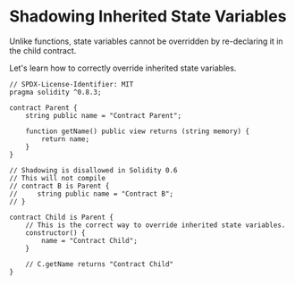 # Shadowing Inherited State Variables

Unlike functions, state variables cannot be overridden by re-declaring it in the child contract.

Let's learn how to correctly override inherited state variables.

```
// SPDX-License-Identifier: MIT
pragma solidity ^0.8.3;

contract Parent {
    string public name = "Contract Parent";

    function getName() public view returns (string memory) {
        return name;
    }
}

// Shadowing is disallowed in Solidity 0.6
// This will not compile
// contract B is Parent {
//     string public name = "Contract B";
// }

contract Child is Parent {
    // This is the correct way to override inherited state variables.
    constructor() {
        name = "Contract Child";
    }

    // C.getName returns "Contract Child"
}
```